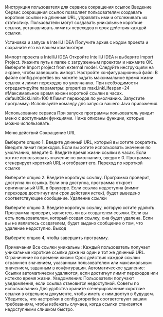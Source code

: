 Инструкция пользователя для сервиса сокращения ссылок
Введение
Сервис сокращения ссылок позволяет пользователям создавать короткие ссылки на длинные URL, управлять ими и отслеживать их статистику. Пользователи могут создавать уникальные короткие ссылки, устанавливать лимиты переходов и срок действия каждой ссылки.

Установка и запуск в IntelliJ IDEA
Получите архив с кодом проекта и сохраните его на вашем компьютере.

Импорт проекта в IntelliJ IDEA
Откройте IntelliJ IDEA и выберите Import Project.
Укажите путь к папке с загруженным проектом и нажмите OK.
Выберите Import project from external model.
Следуйте инструкциям на экране, чтобы завершить импорт.
Настройте конфигурационный файл: В файле config.properties вы можете задать максимальное время жизни ссылок и лимит переходов по умолчанию. При необходимости отредактируйте параметры:
properties
maxLinkLifespan=24 #Максимальное время жизни короткой ссылки в часах.
defaultClickLimit=100 #Лимит переходов по умолчанию.
Запустите программу: Используйте команду для запуска вашего Java приложения.

Использование сервиса
При запуске программы пользователь увидит меню с доступными функциями. Ниже описаны функции, которые можно использовать.

Меню действий
Сокращение URL

Выберите опцию 1.
Введите длинный URL, который вы хотите сократить.
Введите лимит переходов. Если вы хотите использовать значение по умолчанию, введите 0.
Введите время жизни ссылки в часах. Если хотите использовать значение по умолчанию, введите 0.
Программа сгенерирует короткий URL и отобразит его.
Переход по короткой ссылке

Выберите опцию 2.
Введите короткую ссылку.
Программа проверит, доступна ли ссылка.
Если она доступна, программа откроет оригинальный URL в браузере.
Если ссылка недоступна (лимит переходов достигнут или срок действия истек), будет выведено соответствующее сообщение.
Удаление ссылки

Выберите опцию 3.
Введите короткую ссылку, которую хотите удалить.
Программа проверит, являетесь ли вы создателем ссылки.
Если вы есть пользователем, который создал ссылку, она будет удалена.
Если вы не являетесь создателем, будет выдано сообщение о том, что удаление недоступно.
Выход

Выберите опцию 4, чтобы завершить программу.

Примечания
Все ссылки уникальны: Каждый пользователь получает уникальные короткие ссылки даже на один и тот же длинный URL.
Ограничение по времени жизни: Срок действия каждой ссылки ограничен значением, указанным пользователем или максимальным значением, заданным в конфигурации.
Автоматическое удаление: Ссылки автоматически удаляются, если достигнут лимит переходов или истекло время жизни.
Уведомления: Пользователи получают уведомления, если ссылка становится недоступной.
Советы по использованию
Для удобства храните сгенерированные короткие ссылки в отдельном документе, чтобы иметь к ним доступ в будущем.
Убедитесь, что настройки в config.properties соответствуют вашим требованиям, чтобы избежать случаев, когда ссылки становятся недоступными слишком быстро.
